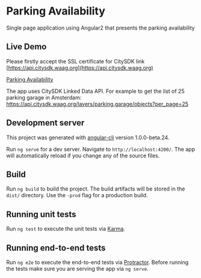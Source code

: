 
# Parking Availability

Single page application using Angular2 that presents the parking availability

## Live Demo
Please firstly accept the SSL certificate for CitySDK link [https://api.citysdk.waag.org](https://api.citysdk.waag.org)

[Parking Availability](https://lkononenko.github.io/parking-availability)

The app uses CitySDK Linked Data API. For example to get the list of 25 parking garage in Amsterdam:
https://api.citysdk.waag.org/layers/parking.garage/objects?per_page=25

## Development server
This project was generated with [angular-cli](https://github.com/angular/angular-cli) version 1.0.0-beta.24.

Run `ng serve` for a dev server. Navigate to `http://localhost:4200/`. The app will automatically reload if you change any of the source files.

## Build

Run `ng build` to build the project. The build artifacts will be stored in the `dist/` directory. Use the `-prod` flag for a production build.

## Running unit tests

Run `ng test` to execute the unit tests via [Karma](https://karma-runner.github.io).

## Running end-to-end tests

Run `ng e2e` to execute the end-to-end tests via [Protractor](http://www.protractortest.org/).
Before running the tests make sure you are serving the app via `ng serve`.
